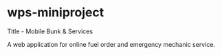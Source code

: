 # wps-miniproject
Title - Mobile Bunk & Services

A web application for online fuel order and emergency mechanic service. 

